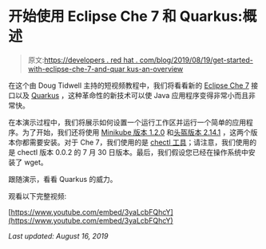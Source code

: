 # 开始使用 Eclipse Che 7 和 Quarkus:概述

> 原文:[https://developers . red hat . com/blog/2019/08/19/get-started-with-eclipse-che-7-and-quar kus-an-overview](https://developers.redhat.com/blog/2019/08/19/get-started-with-eclipse-che-7-and-quarkus-an-overview)

在这个由 Doug Tidwell 主持的短视频教程中，我们将看看新的 [Eclipse Che 7](https://developers.redhat.com/blog/2019/03/11/eclipse-che-overview/) 接口以及 [Quarkus](https://developers.redhat.com/blog/2019/05/09/create-your-first-quarkus-project-with-eclipse-ide-red-hat-codeready-studio/) ，这种革命性的新技术可以使 Java 应用程序变得非常小而且非常快。

在本演示过程中，我们将展示如何设置一个运行工作区并运行一个简单的应用程序。为了开始，我们还将使用 [Minikube 版本 1.2.0](http://github.com/kubernetes/minikube/releases/) 和[头盔版本 2.14.1](https://github.com/helm/helm/releases/) ，这两个版本你都需要安装。对于 Che 7，我们使用的是 [chectl 工具](http://eclipse.org/che/docs/che-7/che-quick-starts.html#deploying-che-using-chectl)；请注意，我们使用的是 chectl 版本 0.0.2 的 7 月 30 日版本。最后，我们假设您已经在操作系统中安装了 wget。

跟随演示，看看 Quarkus 的威力。

观看以下完整视频:

[https://www.youtube.com/embed/3yaLcbFQhcY](https://www.youtube.com/embed/3yaLcbFQhcY)

*Last updated: August 16, 2019*
